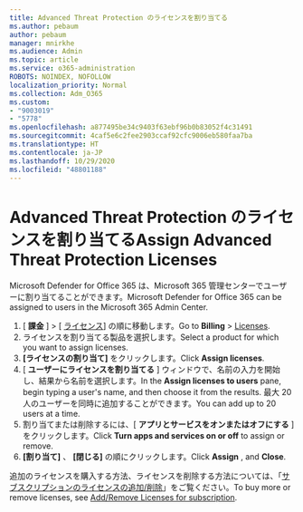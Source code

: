 ```yaml
---
title: Advanced Threat Protection のライセンスを割り当てる
ms.author: pebaum
author: pebaum
manager: mnirkhe
ms.audience: Admin
ms.topic: article
ms.service: o365-administration
ROBOTS: NOINDEX, NOFOLLOW
localization_priority: Normal
ms.collection: Adm_O365
ms.custom:
- "9003019"
- "5778"
ms.openlocfilehash: a877495be34c9403f63ebf96b0b83052f4c31491
ms.sourcegitcommit: 4caf5e6c2fee2903ccaf92cfc9006eb580faa7ba
ms.translationtype: HT
ms.contentlocale: ja-JP
ms.lasthandoff: 10/29/2020
ms.locfileid: "48801188"
---
```

# <a name="assign-advanced-threat-protection-licenses"></a><span data-ttu-id="05540-102">Advanced Threat Protection のライセンスを割り当てる</span><span class="sxs-lookup"><span data-stu-id="05540-102">Assign Advanced Threat Protection Licenses</span></span>

<span data-ttu-id="05540-103">Microsoft Defender for Office 365 は、Microsoft 365 管理センターでユーザーに割り当てることができます。</span><span class="sxs-lookup"><span data-stu-id="05540-103">Microsoft Defender for Office 365 can be assigned to users in the Microsoft 365 Admin Center.</span></span>

1. <span data-ttu-id="05540-104">[ **課金** ] > [ [ライセンス](https://go.microsoft.com/fwlink/p/?linkid=842264)] の順に移動します。</span><span class="sxs-lookup"><span data-stu-id="05540-104">Go to **Billing** > [Licenses](https://go.microsoft.com/fwlink/p/?linkid=842264).</span></span>
2. <span data-ttu-id="05540-105">ライセンスを割り当てる製品を選択します。</span><span class="sxs-lookup"><span data-stu-id="05540-105">Select a product for which you want to assign licenses.</span></span>
3. <span data-ttu-id="05540-106">**[ライセンスの割り当て]** をクリックします。</span><span class="sxs-lookup"><span data-stu-id="05540-106">Click **Assign licenses**.</span></span>
4. <span data-ttu-id="05540-107">[ **ユーザーにライセンスを割り当てる** ] ウィンドウで、名前の入力を開始し、結果から名前を選択します。</span><span class="sxs-lookup"><span data-stu-id="05540-107">In the **Assign licenses to users**  pane, begin typing a user's name, and then choose it from the results.</span></span> <span data-ttu-id="05540-108">最大 20 人のユーザーを同時に追加することができます。</span><span class="sxs-lookup"><span data-stu-id="05540-108">You can add up to 20 users at a time.</span></span>
5. <span data-ttu-id="05540-109">割り当てまたは削除するには、[ **アプリとサービスをオンまたはオフにする** ] をクリックします。</span><span class="sxs-lookup"><span data-stu-id="05540-109">Click **Turn apps and services on or off**  to assign or remove.</span></span>
6. <span data-ttu-id="05540-110">**[割り当て]** 、 **[閉じる]** の順にクリックします。</span><span class="sxs-lookup"><span data-stu-id="05540-110">Click **Assign** , and  **Close**.</span></span>

<span data-ttu-id="05540-111">追加のライセンスを購入する方法、ライセンスを削除する方法については、「[サブスクリプションのライセンスの追加/削除](https://docs.microsoft.com/microsoft-365/commerce/licenses/buy-licenses?view=o365-worldwide#add-or-remove-licenses-for-your-business-subscription)」をご覧ください。</span><span class="sxs-lookup"><span data-stu-id="05540-111">To buy more or remove licenses, see [Add/Remove Licenses for subscription](https://docs.microsoft.com/microsoft-365/commerce/licenses/buy-licenses?view=o365-worldwide#add-or-remove-licenses-for-your-business-subscription).</span></span>
